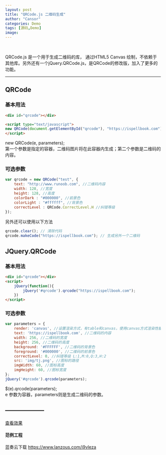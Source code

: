 ```yaml
---
layout: post
title: "QRCode.js 二维码生成"
author: "Cansor"
categories: Demo
tags: [源码,Demo]
image: 
---
```


<br/>

QRCode.js 是一个用于生成二维码的库， 通过HTML5 Canvas 绘制，不依赖于其他库。另外还有一个jQuery.QRCode.js，是QRCode的修改版，加入了更多的功能。

<hr/>

## QRCode

### 基本用法

```html
<div id="qrcode"></div>

<script type="text/javascript">
new QRCode(document.getElementById("qrcode"), "https://ispellbook.com");
</script>
```

new QRCode(e, parameters);  
第一个参数是指定的容器，二维码图片将在此容器内生成；第二个参数是二维码的内容。

### 可选参数

``` javascript
var qrcode = new QRCode("test", {
    text: "http://www.runoob.com", //二维码内容
    width: 128, //宽度
    height: 128, //高度
    colorDark : "#000000", //前景色
    colorLight : "#ffffff", //背景色
    correctLevel : QRCode.CorrectLevel.H //纠错等级
});
```

另外还可以使用以下方法

```javascript
qrcode.clear(); // 清除代码
qrcode.makeCode("https://ispellbook.com"); // 生成另外一个二维码
```

## JQuery.QRCode

### 基本用法

```html
<div id="qrcode"></div>
<script>
    jQuery(function(){
    	jQuery('#qrcode').qrcode("https://ispellbook.com");
	})
</script>
```

### 可选参数

```javascript
var parameters = {
	render: 'canvas', //设置渲染方式，有table和canvas，使用canvas方式渲染性能相对来说比较好
	text: 'https://ispellbook.com', //二维码的内容
    width: 256, //二维码的宽度
    height: 256, //二维码的高度
    background: '#FFFFFF', //二维码的背景色
    foreground: '#000000', //二维码的前景色
    correctLevel: 0, //纠错等级 L:1,M:0,Q:3,H:2
    src: 'img/tj.png', //图标的路径
    imgWidth: 60, //图标高度
    imgHeight: 60, //图标宽度
};
jQuery('#qrcode').qrcode(parameters);
```

$(e).qrcode(parameters);  
e 参数为容器，parameters则是生成二维码的参数。

## ——————

<a href="{{ site.github.url }}/assets/html/QR-Code" class="line-color">查看效果</a>

#### 范例工程

蓝奏云下载 <a href="https://www.lanzous.com/i9vleza" class="line-color">https://www.lanzous.com/i9vleza</a>
